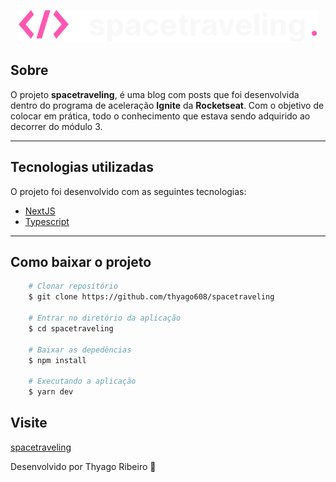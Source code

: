 <p align="center">
 <img src="/public/logo.svg" alt="spacetraveling" />
</p>

## Sobre

O projeto **spacetraveling**, é uma blog com posts que foi desenvolvida dentro do programa de aceleração **Ignite** da **Rocketseat**. Com o objetivo de colocar em prática, todo o conhecimento que estava sendo adquirido ao decorrer do módulo 3.

---

## Tecnologias utilizadas

O projeto foi desenvolvido com as seguintes tecnologias:

- [NextJS](https://nextjs.org/)
- [Typescript](https://www.typescriptlang.org/)


---

## Como baixar o projeto

```bash
    # Clonar repositório
    $ git clone https://github.com/thyago608/spacetraveling

    # Entrar no diretório da aplicação
    $ cd spacetraveling

    # Baixar as depedências
    $ npm install

    # Executando a aplicação
    $ yarn dev
```

## Visite

[spacetraveling](https://spacetraveling46723129.vercel.app/)

Desenvolvido por Thyago Ribeiro 👋
